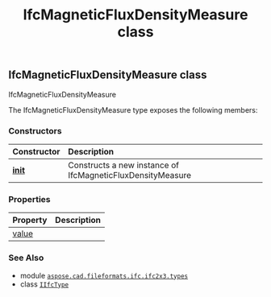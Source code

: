 ﻿---
title: IfcMagneticFluxDensityMeasure class
second_title: Aspose.CAD for Python via .NET API References
description: 
type: docs
weight: 780
url: /python-net/aspose.cad.fileformats.ifc.ifc2x3.types/ifcmagneticfluxdensitymeasure/
is_root: false
---

## IfcMagneticFluxDensityMeasure class

IfcMagneticFluxDensityMeasure



The IfcMagneticFluxDensityMeasure type exposes the following members:

### Constructors
| Constructor | Description |
| :- | :- |
| [__init__](/cad/python-net/aspose.cad.fileformats.ifc.ifc2x3.types/ifcmagneticfluxdensitymeasure/__init__/#) | Constructs a new instance of IfcMagneticFluxDensityMeasure |


### Properties
| Property | Description |
| :- | :- |
| [value](/cad/python-net/aspose.cad.fileformats.ifc.ifc2x3.types/ifcmagneticfluxdensitymeasure/value) |  |



### See Also
* module [`aspose.cad.fileformats.ifc.ifc2x3.types`](..)
* class [`IIfcType`](/cad/python-net/aspose.cad.fileformats.ifc/iifctype)

